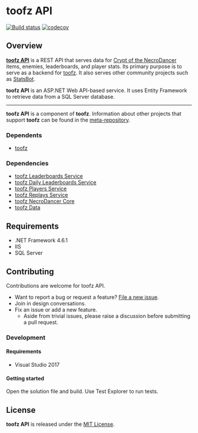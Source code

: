 # toofz API

[![Build status](https://ci.appveyor.com/api/projects/status/2en9f6hcf72ujm9y/branch/master?svg=true)](https://ci.appveyor.com/project/leonard-thieu/toofz-necrodancer-web-api/branch/master)
[![codecov](https://codecov.io/gh/leonard-thieu/api.toofz.com/branch/master/graph/badge.svg)](https://codecov.io/gh/leonard-thieu/api.toofz.com)

## Overview

[**toofz API**](https://api.toofz.com/) is a REST API that serves data for [Crypt of the NecroDancer](http://necrodancer.com/) items, enemies, leaderboards, and player stats. Its primary purpose 
is to serve as a backend for [toofz](https://crypt.toofz.com/). It also serves other community projects such as [StatsBot](https://github.com/necrommunity/Statsbot).

**toofz API** is an ASP.NET Web API-based service. It uses Entity Framework to retrieve data from a SQL Server database.

---

**toofz API** is a component of **toofz**. 
Information about other projects that support **toofz** can be found in the [meta-repository](https://github.com/leonard-thieu/toofz-necrodancer).

### Dependents

* [toofz](https://github.com/leonard-thieu/crypt.toofz.com)

### Dependencies

* [toofz Leaderboards Service](https://github.com/leonard-thieu/leaderboards-service)
* [toofz Daily Leaderboards Service](https://github.com/leonard-thieu/daily-leaderboards-service)
* [toofz Players Service](https://github.com/leonard-thieu/players-service)
* [toofz Replays Service](https://github.com/leonard-thieu/replays-service)
* [toofz NecroDancer Core](https://github.com/leonard-thieu/toofz-necrodancer-core)
* [toofz Data](https://github.com/leonard-thieu/toofz-data)

## Requirements

* .NET Framework 4.6.1
* IIS
* SQL Server

## Contributing

Contributions are welcome for toofz API.

* Want to report a bug or request a feature? [File a new issue](https://github.com/leonard-thieu/api.toofz.com/issues).
* Join in design conversations.
* Fix an issue or add a new feature.
  * Aside from trivial issues, please raise a discussion before submitting a pull request.

### Development

#### Requirements

* Visual Studio 2017

#### Getting started

Open the solution file and build. Use Test Explorer to run tests.

## License

**toofz API** is released under the [MIT License](LICENSE).
